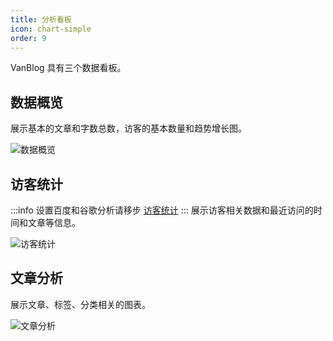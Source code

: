 ```yaml
---
title: 分析看板
icon: chart-simple
order: 9
---
```


VanBlog 具有三个数据看板。

<!-- more -->

## 数据概览

展示基本的文章和字数总数，访客的基本数量和趋势增长图。

![数据概览](https://pic.mereith.com/img/3614afa8057c2fb0c078c62cad4e89b1.clipboard-2022-09-23.png)

## 访客统计

:::info 设置百度和谷歌分析请移步 [访客统计](./visitor.md#进阶分析) ::: 展示访客相关数据和最近访问的时间和文章等信息。

![访客统计](https://pic.mereith.com/img/067952d6fa53f62b10174690ed3b269a.clipboard-2022-08-16.png)

## 文章分析

展示文章、标签、分类相关的图表。

![文章分析](https://pic.mereith.com/img/d25024edd30cb2de2c9f9b77e8c9fd50.clipboard-2022-08-16.png)
